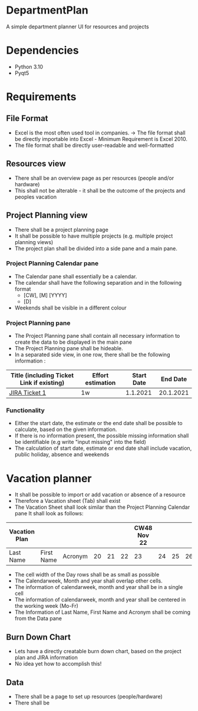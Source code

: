 # DepartmentPlan

A simple department planner UI for resources and projects

# Dependencies

- Python 3.10
- Pyqt5

# Requirements


## File Format

- Excel is the most often used tool in companies. -> The file format shall be directly importable into Excel - Minimum Requirement is Excel 2010.
- The file format shall be directly user-readable and well-formatted <!---(weak requirement - further describe well formatted?)--->


## Resources view

- There shall be an overview page as per resources (people and/or hardware)
- This shall not be alterable - it shall be the outcome of the projects and peoples vacation


## Project Planning view

- There shall be a project planning page
- It shall be possible to have multiple projects (e.g. multiple project planning views)
- The project plan shall be divided into a side pane and a main pane.


### Project Planning Calendar pane

- The Calendar pane shall essentially be a calendar.
- The calendar shall have the following separation and in the following format
    - [CW], [M] [YYYY]
    - [D]
- Weekends shall be visible in a different colour


### Project Planning pane

- The Project Planning pane shall contain all necessary information to create the data to be displayed in the main pane
- The Project Planning pane shall be hideable.
- In a separated side view, in one row, there shall be the following information :

| Title (including Ticket Link if existing) | Effort estimation | Start Date | End Date
| --- | --- | --- | --- |
| [JIRA Ticket 1](http://justanexample.com) | 1w | 1.1.2021 | 20.1.2021


### Functionality

- Either the start date, the estimate or the end date shall be possible to calculate, based on the given information.
- If there is no information present, the possible missing information shall be identifiable (e.g write "input missing" into the field)
- The calculation of start date, estimate or end date shall include vacation, public holiday, absence and weekends

# Vacation planner
- It shall be possible to import or add vacation or absence of a resource
- Therefore a Vacation sheet (Tab) shall exist
- The Vacation Sheet shall look similar than the Project Planning Calendar pane
It shall look as follows:

| Vacation Plan |        |         |     |     |     | CW48 Nov 22  |     |     |     |     |     |     |
| ---       |        --- |     --- | --- | --- | --- | --- | --- | --- | --- | --- | --- | --- |
| Last Name | First Name | Acronym | 20  | 21  |  22 | 23 | 24  | 25  | 26 | 27  |  28 |  29  |

- The cell width of the Day rows shall be as small as possible
- The Calendarweek, Month and year shall overlap other cells.
- The information of calendarweek, month and year shall be in a single cell
- The information of calendarweek, month and year shall be centered in the working week (Mo-Fr)
- The Information of Last Name, First Name and Acronym shall be coming from the Data pane

## Burn Down Chart

- Lets have a directly creatable burn down chart, based on the project plan and JIRA information
- No idea yet how to accomplish this!


## Data

- There shall be a page to set up resources (people/hardware)
- There shall be 